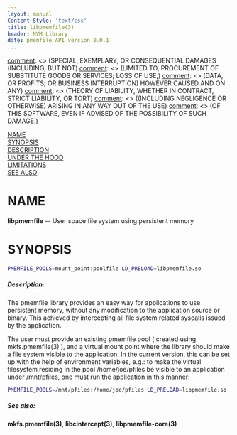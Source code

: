 ```yaml
---
layout: manual
Content-Style: 'text/css'
title: libpmemfile(3)
header: NVM Library
date: pmemfile API version 0.0.1
...
```


[comment]: <> (Copyright 2016, Intel Corporation)

[comment]: <> (Redistribution and use in source and binary forms, with or without)
[comment]: <> (modification, are permitted provided that the following conditions)
[comment]: <> (are met:)
[comment]: <> (    * Redistributions of source code must retain the above copyright)
[comment]: <> (      notice, this list of conditions and the following disclaimer.)
[comment]: <> (    * Redistributions in binary form must reproduce the above copyright)
[comment]: <> (      notice, this list of conditions and the following disclaimer in)
[comment]: <> (      the documentation and/or other materials provided with the)
[comment]: <> (      distribution.)
[comment]: <> (    * Neither the name of the copyright holder nor the names of its)
[comment]: <> (      contributors may be used to endorse or promote products derived)
[comment]: <> (      from this software without specific prior written permission.)

[comment]: <> (THIS SOFTWARE IS PROVIDED BY THE COPYRIGHT HOLDERS AND CONTRIBUTORS)
[comment]: <> ("AS IS" AND ANY EXPRESS OR IMPLIED WARRANTIES, INCLUDING, BUT NOT)
[comment]: <> (LIMITED TO, THE IMPLIED WARRANTIES OF MERCHANTABILITY AND FITNESS FOR)
[comment]: <> (A PARTICULAR PURPOSE ARE DISCLAIMED. IN NO EVENT SHALL THE COPYRIGHT)
[comment]: <> (OWNER OR CONTRIBUTORS BE LIABLE FOR ANY DIRECT, INDIRECT, INCIDENTAL,)
[comment]: <> (SPECIAL, EXEMPLARY, OR CONSEQUENTIAL DAMAGES (INCLUDING, BUT NOT)
[comment]: <> (LIMITED TO, PROCUREMENT OF SUBSTITUTE GOODS OR SERVICES; LOSS OF USE,)
[comment]: <> (DATA, OR PROFITS; OR BUSINESS INTERRUPTION) HOWEVER CAUSED AND ON ANY)
[comment]: <> (THEORY OF LIABILITY, WHETHER IN CONTRACT, STRICT LIABILITY, OR TORT)
[comment]: <> ((INCLUDING NEGLIGENCE OR OTHERWISE) ARISING IN ANY WAY OUT OF THE USE)
[comment]: <> (OF THIS SOFTWARE, EVEN IF ADVISED OF THE POSSIBILITY OF SUCH DAMAGE.)

[comment]: <> (libpmemfile.3 -- man page for preloadable pmemfile library)

[NAME](#name)<br />
[SYNOPSIS](#synopsis)<br />
[DESCRIPTION](#description)<br />
[UNDER THE HOOD](#under-the-hood)<br />
[LIMITATIONS](#limitations)<br />
[SEE ALSO](#see-also)<br />


# NAME #

**libpmemfile** -- User space file system using persistent memory

# SYNOPSIS #

```sh
PMEMFILE_POOLS=mount_point:poolfile LD_PRELOAD=libpmemfile.so
```

##### Description: #####

The pmemfile library provides an easy way for applications to use
persistent memory, without any modification to the application
source or binary. This achieved by intercepting all file system
related syscalls issued by the application.

The user must provide an existing pmemfile pool ( created
using mkfs.pmemfile(3) ), and a virtual mount point where
the library should make a file system visible to the application.
In the current version, this can be set up with the help of
environment variables, e.g.: to make the virtual filesystem
residing in the pool /home/joe/pfiles be visible to an
application under /mnt/pfiles, one must run the application
in this manner:
```sh
PMEMFILE_POOLS=/mnt/pfiles:/home/joe/pfiles LD_PRELOAD=libpmemfile.so ./app
```

##### See also: #####

**mkfs.pmemfile(3)**, **libcintercept(3)**, **libpmemfile-core(3)**
